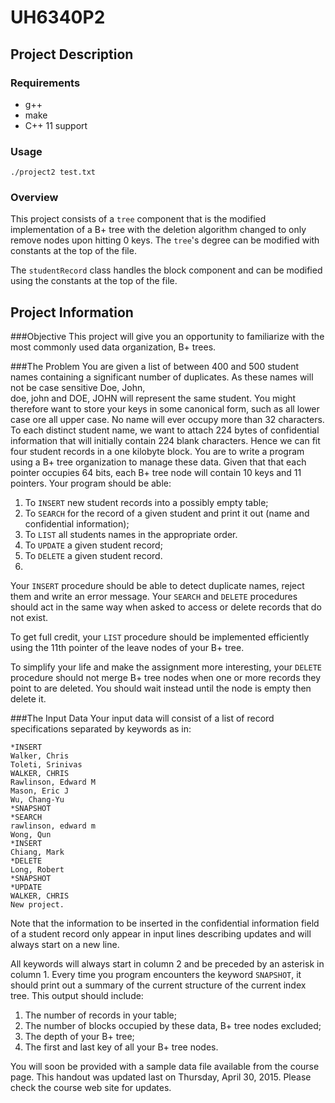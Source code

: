 # UH6340P2

## Project Description

### Requirements

* g++
* make
* C++ 11 support

### Usage

    ./project2 test.txt

### Overview
This project consists of a `tree` component that is the modified implementation of a B+ tree with the deletion algorithm changed to only remove nodes upon hitting 0 keys.  The `tree`'s degree can be modified with constants at the top of the file.

The `studentRecord` class handles the block component and can be modified using the constants at the top of the file.

## Project Information

###Objective
This project will give you an opportunity to familiarize
with the most commonly used data organization, B+
trees.

###The Problem
You are given a list of between 400 and 500 student
names containing a significant number of duplicates.
As these names will not be case sensitive Doe, John, \
doe, john and DOE, JOHN will represent the same
student. You might therefore want to store your keys in
some canonical form, such as all lower case ore all
upper case. No name will ever occupy more than 32
characters. To each distinct student name, we want to
attach 224 bytes of confidential information that will
initially contain 224 blank characters. Hence we can fit
four student records in a one kilobyte block.
You are to write a program using a B+ tree
organization to manage these data. Given that that each
pointer occupies 64 bits, each B+ tree node will contain
10 keys and 11 pointers. Your program should be able:

1. To `INSERT` new student records into a possibly
empty table;
2. To `SEARCH` for the record of a given student
and print it out (name and confidential
information);
3. To `LIST` all students names in the appropriate
order.
4. To `UPDATE` a given student record;
5. To `DELETE` a given student record.
6. 
Your `INSERT` procedure should be able to detect
duplicate names, reject them and write an error
message. Your `SEARCH` and `DELETE` procedures should
act in the same way when asked to access or delete
records that do not exist.

To get full credit, your `LIST` procedure should be
implemented efficiently using the 11th pointer of the
leave nodes of your B+ tree.

To simplify your life and make the assignment
more interesting, your `DELETE` procedure should not
merge B+ tree nodes when one or more records they
point to are deleted. You should wait instead until the
node is empty then delete it.

###The Input Data
Your input data will consist of a list of record
specifications separated by keywords as in:

    *INSERT
    Walker, Chris
    Toleti, Srinivas
    WALKER, CHRIS
    Rawlinson, Edward M
    Mason, Eric J
    Wu, Chang‐Yu
    *SNAPSHOT
    *SEARCH
    rawlinson, edward m
    Wong, Qun
    *INSERT
    Chiang, Mark
    *DELETE
    Long, Robert
    *SNAPSHOT
    *UPDATE
    WALKER, CHRIS
    New project.

Note that the information to be inserted in the
confidential information field of a student record only
appear in input lines describing updates and will
always start on a new line.

All keywords will always start in column 2 and be
preceded by an asterisk in column 1. Every time you
program encounters the keyword `SNAPSHOT`, it should
print out a summary of the current structure of the
current index tree. This output should include:

1. The number of records in your table;
2. The number of blocks occupied by these data,
B+ tree nodes excluded;
3. The depth of your B+ tree;
4. The first and last key of all your B+ tree
nodes.

You will soon be provided with a sample data file
available from the course page.
This handout was updated last on Thursday, April
30, 2015. Please check the course web site for updates. 
